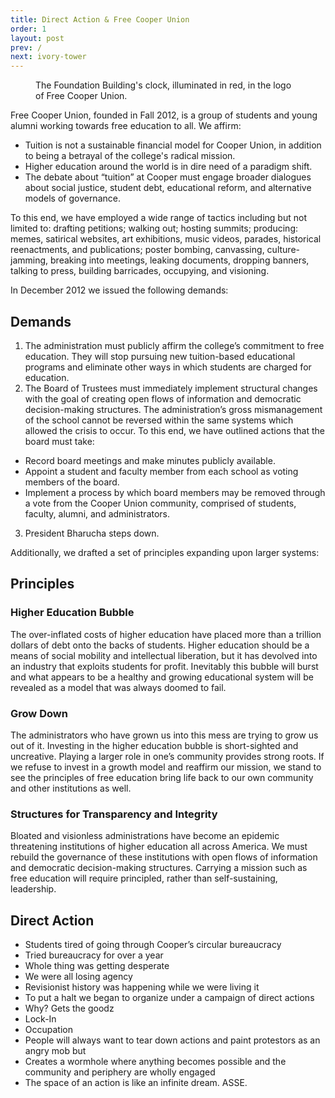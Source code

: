 ```yaml
---
title: Direct Action & Free Cooper Union
order: 1
layout: post
prev: /
next: ivory-tower
---
```


<figure class="pull-right">
	<img src="{{site.baseurl}}/img/logo.png" alt="">
	<figcaption>The Foundation Building's clock, illuminated in red, in the logo of Free Cooper Union.</figcaption>
</figure>

Free Cooper Union, founded in Fall 2012, is a group of students and young alumni working towards free education to all. We affirm:

- Tuition is not a sustainable financial model for Cooper Union, in addition to being a betrayal of the college's radical mission.
- Higher education around the world is in dire need of a paradigm shift. 
- The debate about “tuition” at Cooper must engage broader dialogues about social justice, student debt, educational reform, and alternative models of governance. 

<p class="okhover">To this end, we have employed a wide range of tactics including but not limited to: <span data-okimage="{{site.baseurl}}/img/da-fcu-hover/drafting-petitions.jpg">drafting petitions</span>; <span data-okimage="{{site.baseurl}}/img/da-fcu-hover/walking-out.jpg">walking out</span>; <span data-okimage="{{site.baseurl}}/img/da-fcu-hover/hosting-summits.jpg">hosting summits</span>; producing: <span data-okimage="{{site.baseurl}}/img/da-fcu-hover/memes.jpg">memes</span>, <span data-okimage="{{site.baseurl}}/img/da-fcu-hover/satirical-websites.png">satirical websites</span>, <span data-okimage="{{site.baseurl}}/img/da-fcu-hover/art-exhibitions.jpg">art exhibitions</span>, <span data-okimage="{{site.baseurl}}/img/da-fcu-hover/music-videos.jpg">music videos</span>, <span data-okimage="{{site.baseurl}}/img/da-fcu-hover/parades.png">parades</span>, <span data-okimage="{{site.baseurl}}/img/da-fcu-hover/historical-reenactments.jpg">historical reenactments</span>, and <span data-okimage="{{site.baseurl}}/img/da-fcu-hover/publications.jpg">publications</span>; <span data-okimage="{{site.baseurl}}/img/da-fcu-hover/poster-bombing.jpg">poster bombing</span>, <span data-okimage="{{site.baseurl}}/img/da-fcu-hover/canvassing.jpg">canvassing</span>, <span data-okimage="{{site.baseurl}}/img/da-fcu-hover/culture-jamming.jpg">culture-jamming</span>, <span data-okimage="{{site.baseurl}}/img/da-fcu-hover/breaking-into-meetings.jpg">breaking into meetings</span>, <span data-okimage="{{site.baseurl}}/img/da-fcu-hover/leaking-documents.jpg">leaking documents</span>, <span data-okimage="{{site.baseurl}}/img/da-fcu-hover/dropping-banners.jpg">dropping banners</span>, <span data-okimage="{{site.baseurl}}/img/da-fcu-hover/talking-to-press.jpg">talking to press</span>, <span data-okimage="{{site.baseurl}}/img/da-fcu-hover/building-barricades.jpg">building barricades</span>, <span data-okimage="{{site.baseurl}}/img/da-fcu-hover/occupying.jpg">occupying</span>, and <span data-okimage="{{site.baseurl}}/img/da-fcu-hover/visioning.jpg">visioning</span>.</p>

In December 2012 we issued the following demands:

## Demands

1. The administration must publicly affirm the college’s commitment to free education. They will stop pursuing new tuition-based educational programs and eliminate other ways in which students are charged for education.
2. The Board of Trustees must immediately implement structural changes with the goal of creating open flows of information and democratic decision-making structures. The administration’s gross mismanagement of the school cannot be reversed within the same systems which allowed the crisis to occur. To this end, we have outlined actions that the board must take:
  - Record board meetings and make minutes publicly available.
  - Appoint a student and faculty member from each school as voting members of the board.
  - Implement a process by which board members may be removed through a vote from the Cooper Union community, comprised of students, faculty, alumni, and administrators.
3. President Bharucha steps down.


Additionally, we drafted a set of principles expanding upon larger systems:

## Principles

### Higher Education Bubble

The over-inflated costs of higher education have placed more than a trillion dollars of debt onto the backs of students. Higher education should be a means of social mobility and intellectual liberation, but it has devolved into an industry that exploits students for profit. Inevitably this bubble will burst and what appears to be a healthy and growing educational system will be revealed as a model that was always doomed to fail.

### Grow Down

The administrators who have grown us into this mess are trying to grow us out of it. Investing in the higher education bubble is short-sighted and uncreative. Playing a larger role in one’s community provides strong roots. If we refuse to invest in a growth model and reaffirm our mission, we stand to see the principles of free education bring life back to our own community and other institutions as well.

### Structures for Transparency and Integrity

Bloated and visionless administrations have become an epidemic threatening institutions of higher education all across America. We must rebuild the governance of these institutions with open flows of information and democratic decision-making structures. Carrying a mission such as free education will require principled, rather than self-sustaining, leadership.

## Direct Action

- Students tired of going through Cooper’s circular bureaucracy
- Tried bureaucracy for over a year
- Whole thing was getting desperate
- We were all losing agency
- Revisionist history was happening while we were living it
- To put a halt we began to organize under a campaign of direct actions
- Why? Gets the goodz
- Lock-In
- Occupation
- People will always want to tear down actions and paint protestors as an angry mob but
- Creates a wormhole where anything becomes possible and the community and periphery are wholly engaged
- The space of an action is like an infinite dream. ASSE.